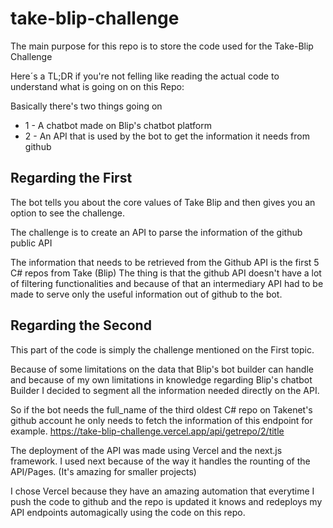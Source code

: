 # take-blip-challenge
The main purpose for this repo is to store the code used for the Take-Blip Challenge



Here´s a TL;DR if you're not felling like reading the actual code to understand what is going on on this Repo:

Basically there's two things going on

- 1 - A chatbot made on Blip's chatbot platform
- 2 - An API that is used by the bot to get the information it needs from github

## Regarding the First
The bot tells you about the core values of Take Blip and then gives you an option to see the challenge.

The challenge is to create an API to parse the information of the github public API

The information that needs to be retrieved from the Github API is the first 5 C# repos from Take (Blip)
The thing is that the github API doesn't have a lot of filtering functionalities and because of that an intermediary API had to be made to serve only the useful information out of github to the bot.

## Regarding the Second
This part of the code is simply the challenge mentioned on the First topic.

Because of some limitations on the data that Blip's bot builder can handle and because of my own limitations in knowledge regarding Blip's chatbot Builder I decided to segment all the information needed directly on the API.

So if the bot needs the full_name of the third oldest C# repo on Takenet's github account he only needs to fetch the information of this endpoint for example. https://take-blip-challenge.vercel.app/api/getrepo/2/title

The deployment of the API was made using Vercel and the next.js framework.
I used next because of the way it handles the rounting of the API/Pages. (It's amazing for smaller projects)

I chose Vercel because they have an amazing automation that everytime I push the code to github and the repo is updated it knows and redeploys my API endpoints automagically using the code on this repo.
